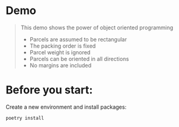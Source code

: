 # Demo

> This demo shows the power of object oriented programming
> - Parcels are assumed to be rectangular
> - The packing order is fixed
> - Parcel weight is ignored
> - Parcels can be oriented in all directions
> - No margins are included

# Before you start:

Create a new environment and install packages: 

```bash
poetry install
```
